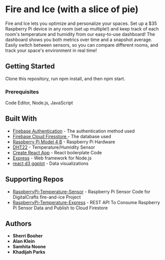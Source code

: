 # Fire and Ice (with a slice of pie)

Fire and Ice lets you optimize and personalize your spaces. Set up a \$35 Raspberry Pi device in any room (set up multiple!) and keep track of each room's temperature and humidity from our easy-to-use dashboard! The dashboard shows you both metrics over time and a snapshot average. Easily switch between sensors, so you can compare different rooms, and track your space's environment in real time!

## Getting Started

Clone this repository, run npm install, and then npm start.

### Prerequisites

Code Editor, Node.js, JavaScript

## Built With

- [Firebase Authentication](https://firebase.google.com/products/auth/) - The authentication method used
- [Firebase Cloud Firesstore ](https://firebase.google.com/products/firestore/) - The database used
- [Raspberry Pi Model 4 B](https://www.raspberrypi.org/products/raspberry-pi-4-model-b/) - Raspberry Pi Hardware
- [DHT22](https://smile.amazon.com/gp/product/B07H2RP26F/ref=ppx_yo_dt_b_asin_title_o02_s00?ie=UTF8&psc=1) - Temperature/Humidity Sensor
- [Create React App](https://github.com/facebook/create-react-app) - React boilerplate Code
- [Express](https://expressjs.com/) - Web framework for Node.js
- [react d3 ggplot](https://www.npmjs.com/package/react-d3-ggplot) - Data visualizations

## Supporting Repos

- [RaspberryPi-Temperature-Sensor](https://github.com/alankleindev/RaspberryPi-Temperature-Sensor) - Raspberry Pi Sensor Code for DigitalCrafts fire-and-ice Project
- [RaspberryPi-Temperature-Express](https://github.com/alankleindev/RaspberryPi-Temperature-Express) - REST API To Consume Raspberry Pi Sensor Data and Publish to Cloud Firestore

## Authors

- **Sherri Booher**
- **Alan Klein**
- **Samhita Noone**
- **Khadijah Parks**
